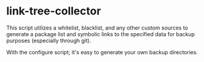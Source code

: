 # link-tree-collector

This script utilizes a whitelist, blacklist, and any other custom sources to generate a package list and
 symbolic links to the specified data for backup purposes (especially through git).

With the configure script; it's easy to generate your own backup directories.
